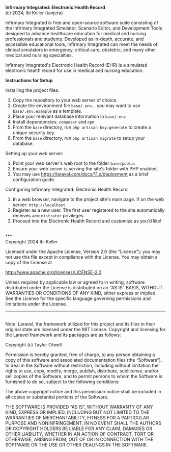 **Infirmary Integrated: Electronic Health Record**
<br>
(c) 2024, Ibi Keller (tanjera)

Infirmary Integrated is free and open-source software suite consisting of the Infirmary Integrated Simulator, Scenario Editor, and Development Tools designed to advance healthcare education for medical and nursing professionals and students. Developed as in-depth, accurate, and accessible educational tools, Infirmary Integrated can meet the needs of clinical simulators in emergency, critical care, obstetric, and many other medical and nursing specialties.

Infirmary Integrated's Electronic Health Record (EHR) is a simulated electronic health record for use in medical and nursing education.

**Instructions for Setup**

Installing the project files:
1. Copy the repository to your web server of choice.
2. Create the environment file `base/.env`... you may want to use `base/.env.example` as a template.
3. Place your relevant database information in `base/.env`
4. Install dependencies: `composer` and `npm`
5. From the `base` directory, run `php artisan key:generate` to create a unique security key.
6. From the `base` directory, run `php artisan migrate` to setup your database.

Setting up your web server:
1. Point your web server's web root to the folder `base/public`
2. Ensure your web server is serving the site's folder with PHP enabled.
3. You may use https://laravel.com/docs/11.x/deployment as a brief configuration guide.

Configuring Infirmary Integrated: Electronic Health Record
1. In a web browser, navigate to the project site's main page. If on the web server: `http://localhost`
2. Register as a new user. The first user registered to the site automatically receives `administrator` privileges.
3. Proceed into the Electronic Health Record and customize as you'd like!
<br>
***
<br>
Copyright 2024 Ibi Keller

Licensed under the Apache License, Version 2.0 (the "License");
you may not use this file except in compliance with the License.
You may obtain a copy of the License at

  http://www.apache.org/licenses/LICENSE-2.0

Unless required by applicable law or agreed to in writing, software
distributed under the License is distributed on an "AS IS" BASIS,
WITHOUT WARRANTIES OR CONDITIONS OF ANY KIND, either express or implied.
See the License for the specific language governing permissions and
limitations under the License.
<br>
***
<br>
Note: Laravel, the framework utilized for this project and its files in their original state are licensed under the MIT license. Copyright and licensing for the Laravel framework and its packages are as follows:

Copyright (c) Taylor Otwell

Permission is hereby granted, free of charge, to any person obtaining a copy of this software and associated documentation files (the “Software”), to deal in the Software without restriction, including without limitation the rights to use, copy, modify, merge, publish, distribute, sublicense, and/or sell copies of the Software, and to permit persons to whom the Software is furnished to do so, subject to the following conditions:

The above copyright notice and this permission notice shall be included in all copies or substantial portions of the Software.

THE SOFTWARE IS PROVIDED “AS IS”, WITHOUT WARRANTY OF ANY KIND, EXPRESS OR IMPLIED, INCLUDING BUT NOT LIMITED TO THE WARRANTIES OF MERCHANTABILITY, FITNESS FOR A PARTICULAR PURPOSE AND NONINFRINGEMENT. IN NO EVENT SHALL THE AUTHORS OR COPYRIGHT HOLDERS BE LIABLE FOR ANY CLAIM, DAMAGES OR OTHER LIABILITY, WHETHER IN AN ACTION OF CONTRACT, TORT OR OTHERWISE, ARISING FROM, OUT OF OR IN CONNECTION WITH THE SOFTWARE OR THE USE OR OTHER DEALINGS IN THE SOFTWARE.
